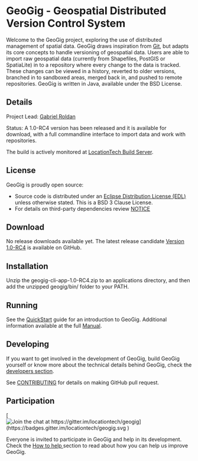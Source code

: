 GeoGig - Geospatial Distributed Version Control System
======================================================

Welcome to the GeoGig project, exploring the use of distributed management of spatial data. GeoGig draws inspiration from [Git](http://git-scm.com/), but adapts its core concepts to handle versioning of geospatial data. Users are able to import raw geospatial data (currently from Shapefiles, PostGIS or SpatiaLite) in to a repository where every change to the data is tracked. These changes can be viewed in a history, reverted to older versions, branched in to sandboxed areas, merged back in, and pushed to remote repositories. GeoGig is written in Java, available under the BSD License.

<!-- For background reading see these two papers on the spatial distributed versioning [Concept ](http://boundlessgeo.com/whitepaper/new-approach-working-geospatial-data-part-1/),  [Implementation](http://boundlessgeo.com/whitepaper/distributed-versioning-geospatial-data-part-2/), and [Potential Development](http://boundlessgeo.com/whitepaper/distributed-versioning-geospatial-data-part-3/). -->

Details
-------

Project Lead: [Gabriel Roldan](https://github.com/groldan)

Status: A 1.0-RC4 version has been released and it is available for download, with a full commandline interface to import data and work with repositories.

The build is actively monitored at [LocationTech Build Server](https://hudson.locationtech.org/geogig/).

License
-------

GeoGig is proudly open source:

* Source code is distributed under an [Eclipse Distribution License (EDL)](LICENSE.txt>) unless otherwise stated.
  This is a BSD 3 Clause License.
* For details on third-party dependencies review [NOTICE](NOTICE.txt>)

Download
--------

No release downloads available yet. The latest release candidate [Version 1.0-RC4](https://github.com/locationtech/geogig/releases/) is available on GitHub.

Installation
------------

Unzip the geogig-cli-app-1.0-RC4.zip to an applications directory, and then add the unzipped geogig/bin/ folder to your PATH.

Running
-------

See the [QuickStart](http://geogig.org/#install) guide for an introduction to GeoGig. Additional information available at the full [Manual](http://geogig.org/docs/index.html).

Developing
----------

If you want to get involved in the development of GeoGig, build GeoGig yourself or know more about the technical details behind GeoGig, check the [developers section](https://github.com/locationtech/geogig/blob/master/doc/technical/source/developers.rst).

See [CONTRIBUTING](CONTRIBUTING.md) for details on making GitHub pull request.

Participation
-------------

[![Join the chat at https://gitter.im/locationtech/geogig](https://badges.gitter.im/locationtech/geogig.svg )](https://gitter.im/locationtech/geogig?utm_source=badge&utm_medium=badge&utm_campaign=pr-badge&utm_content=badge)

Everyone is invited to participate in GeoGig and help in its development. Check the [How to help ](https://github.com/locationtech/geogig/blob/master/helping.rst) section to read about how you can help us improve GeoGig.
